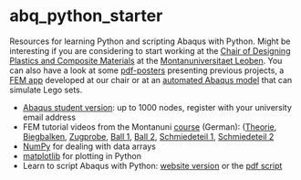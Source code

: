 # abq_python_starter
Resources for learning Python and scripting Abaqus with Python. Might be interesting if you are considering to start working at the [Chair of Designing Plastics and Composite Materials](https://www.kunststofftechnik.at/en/konstruieren) at the [Montanuniversitaet Leoben](www.unileoben.ac.at). You can also have a look at some [pdf-posters](https://www.kunststofftechnik.at/fileadmin/shares/kunststofftechnik/lehrstuhl/Konstruieren_in_Kunst-_und_Verbundstoffen/02062023_KKV_Poster_Heftl_2023_Noll_aktuell.pdf) presenting previous projects, a [FEM app](https://play.google.com/store/apps/details?id=mul.kkv.FEMon2) developed at our chair or at an [automated Abaqus model](https://github.com/mpletz/BrickFEM) that can simulate Lego sets.

* [Abaqus student version](https://www.3ds.com/edu/education/students/solutions/abaqus-le): up to 1000 nodes, register with your university email address
* FEM tutorial videos from the Montanuni [course](https://online.unileoben.ac.at/mu_online/pl/ui/$ctx/wbLv.wbShowLVDetail?pStpSpNr=3212024) (German): ([Theorie](https://youtu.be/HtQPdsVP1aw), [Biegbalken](https://youtu.be/cqU5vqp6rek), [Zugprobe](https://youtu.be/P8QDvGl6DbM), [Ball 1](https://youtu.be/tEfG5XWvmjo), [Ball 2](https://youtu.be/l8NBd502u94), [Schmiedeteil 1](https://youtu.be/1jS3qnErNy4), [Schmiedeteil 2](https://youtu.be/qOBPOL_UDds)
* [NumPy](www.numpy.org) for dealing with data arrays
* [matplotlib](www.matplotlib.org) for plotting in Python
* Learn to script Abaqus with Python: [website version](www.martinpletz.com/fe-scripting) or the [pdf script](https://www.researchgate.net/publication/345680663_Efficient_FE_Modelling_Course_Scripting_Abaqus_CAE_using_Python)

